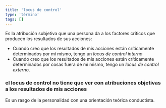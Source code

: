 ```yaml
---
title: 'locus de control'
type: 'término'
tags: []
---
```


Es la atribución subjetiva que una persona da a los factores críticos que producen los resultados de sus acciones:

- Cuando creo que los resultados de mis acciones están críticamente determinados por mí mismo, tengo un *locus de control interno*
- Cuando creo que los resultados de mis acciones están críticamente determinados por cosas fuera de mí mismo, tengo un *locus de control externo*.

### el locus de control no tiene que ver con atribuciones objetivas a los resultados de mis acciones

Es un rasgo de la personalidad con una orientación teórica conductista.